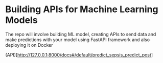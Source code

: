 # Building APIs for Machine Learning Models
The repo will involve building ML model, creating APIs to send data and make predictions with your model using FastAPI framework and also deploying it on Docker

(API)[http://127.0.0.1:8000/docs#/default/predict_sepsis_predict_post]



